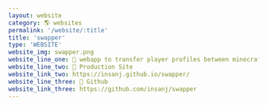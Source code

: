 ```yaml
---
layout: website
category: 🌎 websites
permalink: '/website/:title'
title: 'swapper'
type: 'WEBSITE'
website_img: swapper.png
website_line_one: 🤝 webapp to transfer player profiles between minecraft saves h
website_line_two: 🚀 Production Site
website_link_two: https://insanj.github.io/swapper/
website_line_three: 👾 Github
website_link_three: https://github.com/insanj/swapper
---
```

